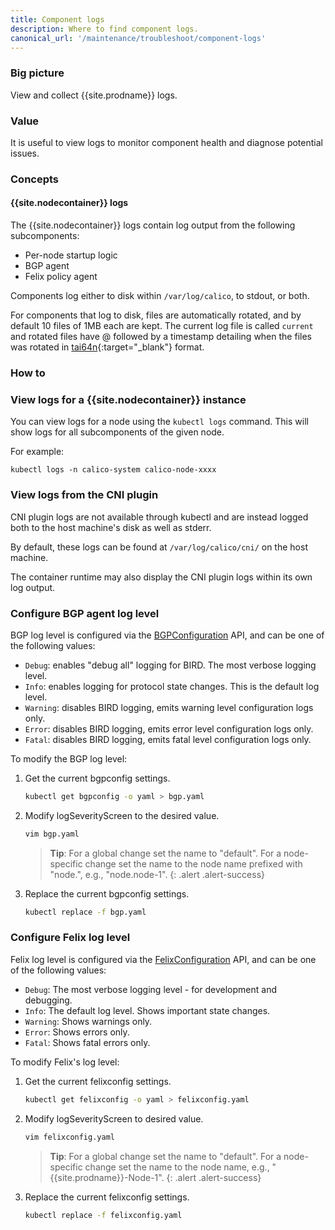 ```yaml
---
title: Component logs
description: Where to find component logs.
canonical_url: '/maintenance/troubleshoot/component-logs'
---
```


### Big picture

View and collect {{site.prodname}} logs.

### Value

It is useful to view logs to monitor component health and diagnose potential issues.

### Concepts

#### {{site.nodecontainer}} logs

The {{site.nodecontainer}} logs contain log output from the following subcomponents:

- Per-node startup logic
- BGP agent
- Felix policy agent

Components log either to disk within `/var/log/calico`, to stdout, or both.

For components that log to disk, files are automatically rotated, and by default 10 files of 1MB each are kept. The current log file is called `current` and rotated files have @ followed by a timestamp detailing when the files was rotated in [tai64n](http://cr.yp.to/libtai/tai64.html#tai64n){:target="_blank"} format.

### How to

### View logs for a {{site.nodecontainer}} instance

You can view logs for a node using the `kubectl logs` command. This will show logs for all subcomponents of the given node.

For example:

```
kubectl logs -n calico-system calico-node-xxxx
```

### View logs from the CNI plugin

CNI plugin logs are not available through kubectl and are instead logged both to the host machine's disk as well as stderr.

By default, these logs can be found at `/var/log/calico/cni/` on the host machine.

The container runtime may also display the CNI plugin logs within its own log output.

### Configure BGP agent log level

BGP log level is configured via the [BGPConfiguration]({{site.baseurl}}/reference/resources/bgpconfig.md) API, and can be one of the following values:

- `Debug`: enables "debug all" logging for BIRD. The most verbose logging level.
- `Info`: enables logging for protocol state changes. This is the default log level.
- `Warning`: disables BIRD logging, emits warning level configuration logs only.
- `Error`: disables BIRD logging, emits error level configuration logs only.
- `Fatal`: disables BIRD logging, emits fatal level configuration logs only.

To modify the BGP log level:

1. Get the current bgpconfig settings.

   ```bash
   kubectl get bgpconfig -o yaml > bgp.yaml
   ```

1. Modify logSeverityScreen to the desired value.

   ```bash
   vim bgp.yaml
   ```

   > **Tip**: For a global change set the name to "default".
   > For a node-specific change set the name to the node name prefixed with "node.", e.g., "node.node-1".
   {: .alert .alert-success}

1. Replace the current bgpconfig settings.

   ```bash
   kubectl replace -f bgp.yaml
   ```

### Configure Felix log level

Felix log level is configured via the [FelixConfiguration]({{site.baseurl}}/reference/resources/felixconfig.md) API, and can be one of the following values:

- `Debug`: The most verbose logging level - for development and debugging.
- `Info`: The default log level. Shows important state changes.
- `Warning`: Shows warnings only.
- `Error`: Shows errors only.
- `Fatal`: Shows fatal errors only.

To modify Felix's log level:

1. Get the current felixconfig settings.

   ```bash
   kubectl get felixconfig -o yaml > felixconfig.yaml
   ```

1. Modify logSeverityScreen to desired value.

   ```bash
   vim felixconfig.yaml
   ```

   > **Tip**: For a global change set the name to "default".
   > For a node-specific change set the name to the node name, e.g., "{{site.prodname}}-Node-1".
   {: .alert .alert-success}

1. Replace the current felixconfig settings.

   ```bash
   kubectl replace -f felixconfig.yaml
   ```

